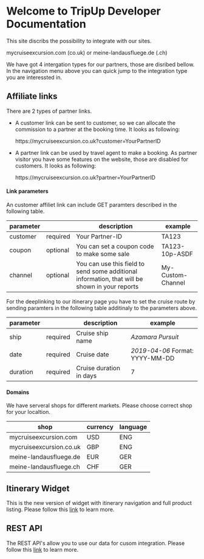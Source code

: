 # Welcome to TripUp Developer Documentation

This site discribs the possibility to integrate with our sites.

mycruiseexcursion.com (co.uk) or meine-landausfluege.de (.ch)

We have got 4 intergation types for our partners, those are disribed bellow. 
In the navigation menu above you can quick jump to the integration type you are interessted in.

## Affiliate links
There are 2 types of partner links.
- A customer link can be sent to customer, so we can allocate the commission to a
partner at the booking time. It looks as following: 
   
  https://<i></i>mycruiseexcursion.co.uk?customer=YourPartnerID
   
- A partner link can be used by travel agent to make a booking. As partner visitor you have some features on the website, those are disabled for customers. It looks as following:
  
  https://<i></i>mycruiseexcursion.co.uk?partner=YourPartnerID

#### Link parameters

An customer affiliet link can include GET paramters described in the following table.

| parameter | | description | example
| --- | --- | --- | ---
| customer | required | Your Partner-ID | TA123
| coupon | optional | You can set a coupon code to make some sale | TA123-10p-ASDF
| channel | optional | You can use this field to send some additional information, that will be shown in your reports | My-Custom-Channel

For the deeplinking to our itinerary page you have to set the cruise route by sending paramters in the following table additinaly to the parameters above.

| parameter | | description | example
| --- | --- | --- | ---
| ship | required | Cruise ship name | *Azamara Pursuit*
| date | required | Cruise date | *2019-04-06* Format: YYYY-MM-DD
| duration | required | Cruise duration in days | 7

#### Domains

We have serveral shops for different markets. Please choose correct shop for your localtion. 

| shop | currency | language 
| --- | --- | ---
| mycruiseexcursion.com | USD | ENG
| mycruiseexcursion.co.uk | GBP | ENG
| meine-landausfluege.de | EUR | GER
| meine-landausfluege.ch | CHF | GER


## Itinerary Widget
This is the new version of widget with itinerary navigation and full product listing.
Please follow this [link](https://tripup-company.github.io/itinerary.html) to learn more.

## REST API
The REST API's allow you to use our data for cusom integration.
Please follow this [link](https://tripup-company.github.io/api.html) to learn more.
